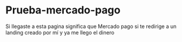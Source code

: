 # Prueba-mercado-pago
Si llegaste a esta pagina significa que Mercado pago si te redirige a un landing creado por mí y ya me llego el dinero
